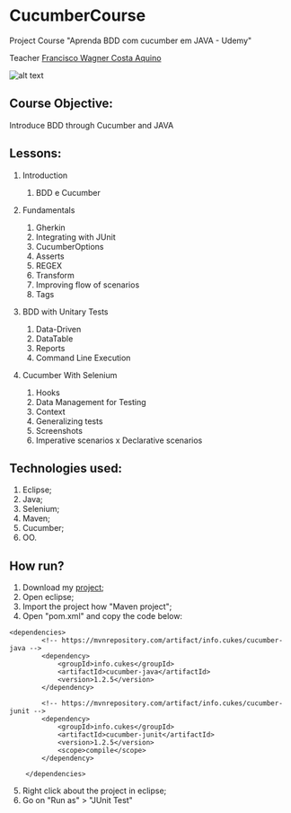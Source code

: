 # CucumberCourse
Project  Course "Aprenda BDD com cucumber em JAVA - Udemy"

Teacher [Francisco Wagner Costa Aquino](https://www.udemy.com/user/francisco-wagner-costa-aquino/)

![alt text](https://tse4.mm.bing.net/th?id=OIP.HuQyl7_WMMzOfs8RIlQ-XAHaD4&pid=15.1&P=0&w=316&h=167)

## Course Objective:
Introduce BDD through Cucumber and JAVA

## Lessons:
1. Introduction
	1. BDD e Cucumber
	
2. Fundamentals
	1. Gherkin
	2. Integrating with JUnit
	3. CucumberOptions
	4. Asserts
	5. REGEX
	6. Transform
	7. Improving flow of scenarios
	8. Tags
	
3. BDD with Unitary Tests
	1. Data-Driven
	2. DataTable
	3. Reports
	4. Command Line Execution
	
4. Cucumber With Selenium
	1. Hooks
	2. Data Management for Testing
	3. Context
	4. Generalizing tests
	5. Screenshots
	6. Imperative scenarios x Declarative scenarios  

## Technologies used:
1. Eclipse;
2. Java;
3. Selenium;
4. Maven;
5. Cucumber;
6. OO.

## How run?
1. Download my [project](https://github.com/GustavoBrasil/CucumberCourse/archive/master.zip);
2. Open eclipse;
3. Import the project how "Maven project";
4. Open "pom.xml" and copy the code below:
```
<dependencies>
		<!-- https://mvnrepository.com/artifact/info.cukes/cucumber-java -->
		<dependency>
			<groupId>info.cukes</groupId>
			<artifactId>cucumber-java</artifactId>
			<version>1.2.5</version>
		</dependency>

		<!-- https://mvnrepository.com/artifact/info.cukes/cucumber-junit -->
		<dependency>
			<groupId>info.cukes</groupId>
			<artifactId>cucumber-junit</artifactId>
			<version>1.2.5</version>
			<scope>compile</scope>
		</dependency>

	</dependencies>
  ```
5. Right click about the project in eclipse;
6. Go on "Run as" > "JUnit Test"

